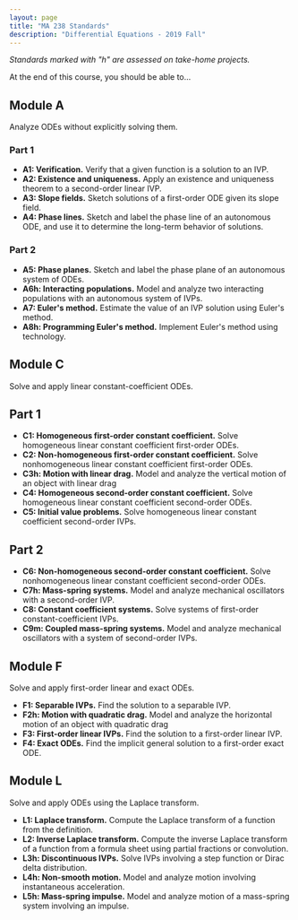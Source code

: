 ```yaml
---
layout: page
title: "MA 238 Standards"
description: "Differential Equations - 2019 Fall"
---
```


*Standards marked with "h" are assessed on
take-home projects.*

At the end of this course, you should be able to...

## Module A

Analyze ODEs without explicitly solving them.

### Part 1

- **A1: Verification.**
  Verify that a given function is a solution to an IVP.
- **A2: Existence and uniqueness.**
  Apply an existence and uniqueness theorem to a second-order linear IVP.
- **A3: Slope fields.**
  Sketch solutions of a first-order ODE given its slope field.
- **A4: Phase lines.**
  Sketch and label the phase line of an autonomous ODE, and use it
  to determine the long-term behavior of solutions.

### Part 2

- **A5: Phase planes.**
  Sketch and label the phase plane of an autonomous system
  of ODEs.
- **A6h: Interacting populations.**
  Model and analyze two interacting populations with an
  autonomous system of IVPs.
- **A7: Euler's method.**
  Estimate the value of an IVP solution using Euler's method.
- **A8h: Programming Euler's method.**
  Implement Euler's method using technology.

## Module C

Solve and apply linear constant-coefficient ODEs.

## Part 1

- **C1: Homogeneous first-order constant coefficient.**
  Solve homogeneous linear constant coefficient first-order ODEs. 
- **C2: Non-homogeneous first-order constant coefficient.**
  Solve nonhomogeneous linear constant coefficient first-order ODEs. 
- **C3h: Motion with linear drag.** 
  Model and analyze the vertical motion of an object with linear drag
- **C4: Homogeneous second-order constant coefficient.**
  Solve homogeneous linear constant coefficient second-order ODEs. 
- **C5: Initial value problems.**
  Solve homogeneous linear constant coefficient second-order IVPs. 

## Part 2

- **C6: Non-homogeneous second-order constant coefficient.**
  Solve nonhomogeneous linear constant coefficient second-order ODEs. 
- **C7h: Mass-spring systems.** 
  Model and analyze mechanical oscillators with a second-order IVP. 
- **C8: Constant coefficient systems.**
  Solve systems of first-order constant-coefficient IVPs.
- **C9m: Coupled mass-spring systems.** 
  Model and analyze mechanical oscillators with a system of
  second-order IVPs. 

## Module F

Solve and apply first-order linear and exact ODEs.

- **F1: Separable IVPs.**
  Find the solution to a separable IVP. 
- **F2h: Motion with quadratic drag.** 
  Model and analyze the horizontal motion of an object with quadratic drag
- **F3: First-order linear IVPs.**
  Find the solution to a first-order linear IVP.
- **F4: Exact ODEs.**
  Find the implicit general solution to a first-order exact ODE.

## Module L

Solve and apply ODEs using the Laplace transform. 

- **L1: Laplace transform.**
  Compute the Laplace transform of a function from the definition.
- **L2: Inverse Laplace transform.**
  Compute the inverse Laplace transform of a function from a formula sheet 
  using partial fractions or convolution.
- **L3h: Discontinuous IVPs.**
  Solve IVPs involving a step function or Dirac delta distribution.
- **L4h: Non-smooth motion.**
  Model and analyze motion involving instantaneous acceleration.
- **L5h: Mass-spring impulse.**
  Model and analyze motion of a mass-spring system involving an impulse.
  
